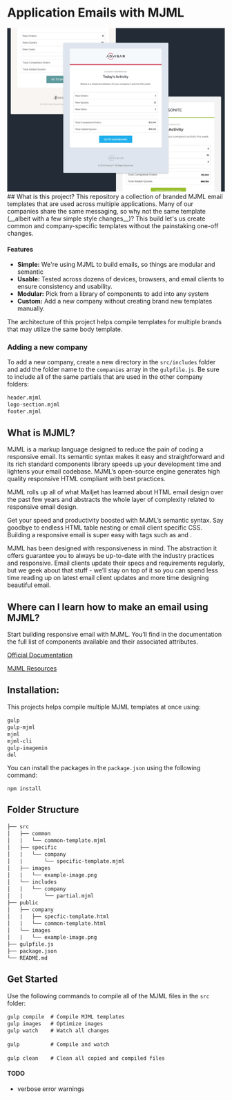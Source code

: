 # Application Emails with MJML
<img src="src/images/cover.png" />
## What is this project?
This repository a collection of branded MJML email templates that are used across multiple applications. Many of our companies share the same messaging, so why not the same template (__albeit with a few simple style changes__)? This build let's us create common and company-specific templates without the painstaking one-off changes.

#### Features
- **Simple:** We're using MJML to build emails, so things are modular and semantic
- **Usable:** Tested across dozens of devices, browsers, and email clients to ensure consistency and usability.
- **Modular:** Pick from a library of components to add into any system
- **Custom:** Add a new company without creating brand new templates manually.

The architecture of this project helps compile templates for multiple brands that may utilize the same body template.

### Adding a new company

To add a new company, create a new directory in the `src/includes` folder and add the folder name to the `companies` array in the `gulpfile.js`. Be sure to include all of the same partials that are used in the other company folders:

```
header.mjml
logo-section.mjml
footer.mjml
```

## What is MJML?
MJML is a markup language designed to reduce the pain of coding a responsive email. Its semantic syntax makes it easy and straightforward and its rich standard components library speeds up your development time and lightens your email codebase. MJML’s open-source engine generates high quality responsive HTML compliant with best practices.

MJML rolls up all of what Mailjet has learned about HTML email design over the past few years and abstracts the whole layer of complexity related to responsive email design.

Get your speed and productivity boosted with MJML’s semantic syntax. Say goodbye to endless HTML table nesting or email client specific CSS. Building a responsive email is super easy with tags such as <mj-section> and <mj-column>.

MJML has been designed with responsiveness in mind. The abstraction it offers guarantee you to always be up-to-date with the industry practices and responsive. Email clients update their specs and requirements regularly, but we geek about that stuff - we’ll stay on top of it so you can spend less time reading up on latest email client updates and more time designing beautiful email.

## Where can I learn how to make an email using MJML?
Start building responsive email with MJML. You’ll find in the documentation the full list of components available and their associated attributes.

[Official Documentation](https://mjml.io/documentation)

[MJML Resources](https://mjml.io/resources)


## Installation:
This projects helps compile multiple MJML templates at once using:

```
gulp
gulp-mjml
mjml
mjml-cli
gulp-imagemin
del
```
You can install the packages in the `package.json` using the following command:
```
npm install
```

## Folder Structure
```
├── src
│   ├── common
│   |   └── common-template.mjml
│   ├── specific
│   |   └── company
│   |       └── specific-template.mjml
│   ├── images
│   |   └── example-image.png
│   └── includes
│   |   └── company
│   |       └── partial.mjml
├── public
│   ├── company
│   |   ├── specfic-template.html
│   |   └── common-template.html
│   └── images
│   |   └── example-image.png
├── gulpfile.js
├── package.json
└── README.md
```

## Get Started
Use the following commands to compile all of the MJML files in the `src` folder:

```
gulp compile  # Compile MJML templates
gulp images   # Optimize images
gulp watch    # Watch all changes

gulp          # Compile and watch

gulp clean    # Clean all copied and compiled files
```

#### TODO
- verbose error warnings
